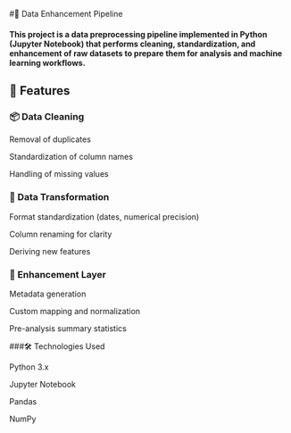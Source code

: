 #🧹 Data Enhancement Pipeline

#### This project is a data preprocessing pipeline implemented in Python (Jupyter Notebook) that performs cleaning, standardization, and enhancement of raw datasets to prepare them for analysis and machine learning workflows.

## 🚀 Features

### 📦 Data Cleaning

Removal of duplicates

Standardization of column names

Handling of missing values


### 🔁 Data Transformation

Format standardization (dates, numerical precision)

Column renaming for clarity

Deriving new features 


### 🧠 Enhancement Layer

Metadata generation

Custom mapping and normalization

Pre-analysis summary statistics


###🛠️ Technologies Used

Python 3.x

Jupyter Notebook

Pandas

NumPy
